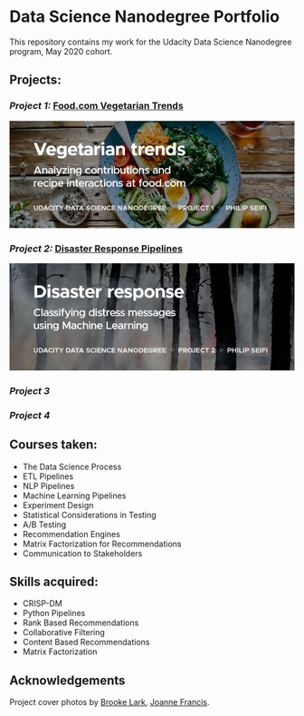 
# Data Science Nanodegree Portfolio

This repository contains my work for the Udacity Data Science Nanodegree program, May 2020 cohort.

## Projects:

### *Project 1:* [Food.com Vegetarian Trends](P1%20-%20Food.com%20Vegetarian%20Trends)
[![Project 1: Food.com Vegetarian Trends](readme/cover-p1.png)](P1%20-%20Food.com%20Vegetarian%20Trends)

### *Project 2:* [Disaster Response Pipelines](P2%20-%20Disaster%20Response%20Pipelines)
[![Project 2: Disaster Response Pipelines](readme/cover-p2.png)](P2%20-%20Disaster%20Response%20Pipelines)

### *Project 3*
### *Project 4*

## Courses taken:
* The Data Science Process
* ETL Pipelines
* NLP Pipelines
* Machine Learning Pipelines
* Experiment Design
* Statistical Considerations in Testing
* A/B Testing
* Recommendation Engines
* Matrix Factorization for Recommendations
* Communication to Stakeholders

## Skills acquired:
* CRISP-DM
* Python Pipelines
* Rank Based Recommendations
* Collaborative Filtering
* Content Based Recommendations
* Matrix Factorization

## Acknowledgements
Project cover photos by [Brooke Lark](https://unsplash.com/photos/jUPOXXRNdcA), [Joanne Francis](https://unsplash.com/photos/S9NQnIV4zOI).
